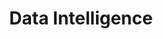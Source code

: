 ---
layout: technology
title: Data Intelligence
permalink: /solutions/technology-consulting
description: "On-Demand Leadership and Expertise with AxOps&#8482 Technology Consulting"
og_image_url: /assets/img/photos/opengraph/axops-technologies-og-image-v1.jpg
---